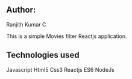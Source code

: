 ## Author:
Ranjith Kumar C


This is a  simple  Movies filter Reactjs application.

## Technologies used
Javascript
Html5
Css3
Reactjs
ES6
NodeJs



